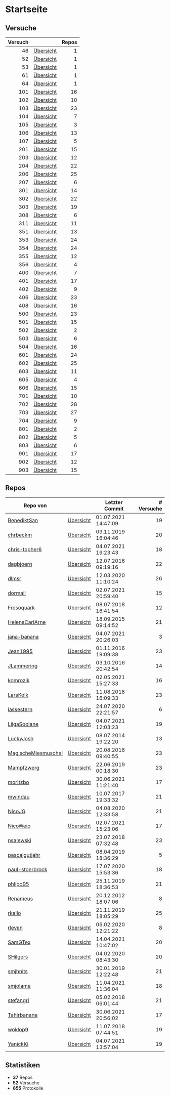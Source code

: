 # Startseite

## Versuche

|Versuch|                        |Repos|
|------:|------------------------|----:|
|     46|[Übersicht](versuch/46) |    1|
|     52|[Übersicht](versuch/52) |    1|
|     53|[Übersicht](versuch/53) |    1|
|     61|[Übersicht](versuch/61) |    1|
|     64|[Übersicht](versuch/64) |    1|
|    101|[Übersicht](versuch/101)|   16|
|    102|[Übersicht](versuch/102)|   10|
|    103|[Übersicht](versuch/103)|   23|
|    104|[Übersicht](versuch/104)|    7|
|    105|[Übersicht](versuch/105)|    3|
|    106|[Übersicht](versuch/106)|   13|
|    107|[Übersicht](versuch/107)|    5|
|    201|[Übersicht](versuch/201)|   15|
|    203|[Übersicht](versuch/203)|   12|
|    204|[Übersicht](versuch/204)|   22|
|    206|[Übersicht](versuch/206)|   25|
|    207|[Übersicht](versuch/207)|    6|
|    301|[Übersicht](versuch/301)|   14|
|    302|[Übersicht](versuch/302)|   22|
|    303|[Übersicht](versuch/303)|   19|
|    308|[Übersicht](versuch/308)|    6|
|    311|[Übersicht](versuch/311)|   11|
|    351|[Übersicht](versuch/351)|   13|
|    353|[Übersicht](versuch/353)|   24|
|    354|[Übersicht](versuch/354)|   24|
|    355|[Übersicht](versuch/355)|   12|
|    356|[Übersicht](versuch/356)|    4|
|    400|[Übersicht](versuch/400)|    7|
|    401|[Übersicht](versuch/401)|   17|
|    402|[Übersicht](versuch/402)|    9|
|    406|[Übersicht](versuch/406)|   23|
|    408|[Übersicht](versuch/408)|   16|
|    500|[Übersicht](versuch/500)|   23|
|    501|[Übersicht](versuch/501)|   15|
|    502|[Übersicht](versuch/502)|    2|
|    503|[Übersicht](versuch/503)|    6|
|    504|[Übersicht](versuch/504)|   16|
|    601|[Übersicht](versuch/601)|   24|
|    602|[Übersicht](versuch/602)|   25|
|    603|[Übersicht](versuch/603)|   11|
|    605|[Übersicht](versuch/605)|    4|
|    606|[Übersicht](versuch/606)|   15|
|    701|[Übersicht](versuch/701)|   10|
|    702|[Übersicht](versuch/702)|   28|
|    703|[Übersicht](versuch/703)|   27|
|    704|[Übersicht](versuch/704)|    9|
|    801|[Übersicht](versuch/801)|    2|
|    802|[Übersicht](versuch/802)|    5|
|    803|[Übersicht](versuch/803)|    6|
|    901|[Übersicht](versuch/901)|   17|
|    902|[Übersicht](versuch/902)|   12|
|    903|[Übersicht](versuch/903)|   15|


## Repos

|                                    Repo von                                    |                                     |  Letzter Commit   |# Versuche|
|--------------------------------------------------------------------------------|-------------------------------------|-------------------|---------:|
|[BenediktSan](https://github.com/BenediktSan/AnfaengerPraktikum2020)            |[Übersicht](repo/BenediktSan)        |01.07.2021 14:47:09|        19|
|[chrbeckm](https://github.com/chrbeckm/anfaenger-praktikum)                     |[Übersicht](repo/chrbeckm)           |09.11.2019 16:04:46|        20|
|[chris-topher6](https://github.com/chris-topher6/Anfaenger-Praktikum)           |[Übersicht](repo/chris-topher6)      |04.07.2021 19:23:43|        18|
|[dagbjoern](https://github.com/dagbjoern/AP-Physik)                             |[Übersicht](repo/dagbjoern)          |12.07.2016 09:19:16|        22|
|[dlmsr](https://github.com/dlmsr/praktikum)                                     |[Übersicht](repo/dlmsr)              |12.03.2020 11:10:24|        26|
|[dormail](https://github.com/dormail/ap)                                        |[Übersicht](repo/dormail)            |02.07.2021 20:59:40|        15|
|[Fresoquark](https://github.com/Fresoquark/Anfaengerpraktikum)                  |[Übersicht](repo/Fresoquark)         |08.07.2018 16:41:54|        12|
|[HelenaCarlArne](https://github.com/HelenaCarlArne/ProtokolleAP)                |[Übersicht](repo/HelenaCarlArne)     |18.09.2015 09:14:52|        21|
|[jana-banana](https://github.com/jana-banana/AP-2020)                           |[Übersicht](repo/jana-banana)        |04.07.2021 20:26:03|         3|
|[Jean1995](https://github.com/Jean1995/Praktikum)                               |[Übersicht](repo/Jean1995)           |01.11.2016 19:09:38|        23|
|[JLammering](https://github.com/JLammering/Physikalisches-Praktikum)            |[Übersicht](repo/JLammering)         |03.10.2016 20:42:54|        14|
|[komrozik](https://github.com/komrozik/AP2019)                                  |[Übersicht](repo/komrozik)           |02.05.2021 15:27:33|        16|
|[LarsKolk](https://github.com/LarsKolk/Anfaengerpraktikum)                      |[Übersicht](repo/LarsKolk)           |11.08.2018 16:09:33|        23|
|[lassestern](https://github.com/lassestern/praktikum-david-lasse)               |[Übersicht](repo/lassestern)         |24.07.2020 22:21:57|         6|
|[LiigaSoolane](https://github.com/LiigaSoolane/Paktikum-mit-dem-Teufel)         |[Übersicht](repo/LiigaSoolane)       |04.07.2021 12:03:23|        19|
|[LuckyJosh](https://github.com/LuckyJosh/APPhysik)                              |[Übersicht](repo/LuckyJosh)          |08.07.2014 19:22:20|        13|
|[MagischeMiesmuschel](https://github.com/MagischeMiesmuschel/AnfaengerPraktikum)|[Übersicht](repo/MagischeMiesmuschel)|20.08.2018 09:40:55|        23|
|[Mampfzwerg](https://github.com/Mampfzwerg/Praktikum)                           |[Übersicht](repo/Mampfzwerg)         |22.06.2019 00:18:30|        23|
|[moritzbo](https://github.com/moritzbo/anfaenger_praktikum)                     |[Übersicht](repo/moritzbo)           |30.06.2021 11:21:40|        17|
|[mwindau](https://github.com/mwindau/praktikum)                                 |[Übersicht](repo/mwindau)            |10.07.2017 19:33:32|        21|
|[NicoJG](https://github.com/NicoJG/Anfaengerpraktikum)                          |[Übersicht](repo/NicoJG)             |04.08.2020 12:33:58|        21|
|[NicoWeio](https://github.com/NicoWeio/AP)                                      |[Übersicht](repo/NicoWeio)           |02.07.2021 15:23:06|        17|
|[nsalewski](https://github.com/nsalewski/laboratory)                            |[Übersicht](repo/nsalewski)          |23.07.2018 07:32:48|        23|
|[pascalgutjahr](https://github.com/pascalgutjahr/Praktikum-1)                   |[Übersicht](repo/pascalgutjahr)      |08.04.2019 18:36:29|         5|
|[paul-stoerbrock](https://github.com/paul-stoerbrock/Praktikum)                 |[Übersicht](repo/paul-stoerbrock)    |17.07.2020 15:53:36|        18|
|[phlipo95](https://github.com/phlipo95/AP-Praktikum)                            |[Übersicht](repo/phlipo95)           |25.11.2019 18:36:53|        21|
|[Renameus](https://github.com/Renameus/PhysikPraktikum1)                        |[Übersicht](repo/Renameus)           |20.12.2012 18:07:06|         8|
|[rkallo](https://github.com/rkallo/APWS1718)                                    |[Übersicht](repo/rkallo)             |21.11.2019 18:05:29|        25|
|[rleven](https://github.com/rleven/richard_joell_Praktikum)                     |[Übersicht](repo/rleven)             |06.02.2020 12:21:22|         8|
|[SamGTex](https://github.com/SamGTex/Physik_Praktikum_Samuel_Max)               |[Übersicht](repo/SamGTex)            |14.04.2021 10:47:02|        20|
|[SHilgers](https://github.com/SHilgers/Praktikum2)                              |[Übersicht](repo/SHilgers)           |04.02.2020 08:43:30|        20|
|[smjhnits](https://github.com/smjhnits/Praktikum_TU_D_16-17)                    |[Übersicht](repo/smjhnits)           |30.01.2019 12:22:48|        21|
|[smjolame](https://github.com/smjolame/Praktikum_1)                             |[Übersicht](repo/smjolame)           |11.04.2021 11:36:04|        18|
|[stefangri](https://github.com/stefangri/s_s_productions)                       |[Übersicht](repo/stefangri)          |05.02.2018 06:01:44|        21|
|[Tahirbanane](https://github.com/Tahirbanane/AP)                                |[Übersicht](repo/Tahirbanane)        |30.06.2021 20:56:02|        17|
|[woklop9](https://github.com/woklop9/Anfaengerpraktikum)                        |[Übersicht](repo/woklop9)            |11.07.2018 07:44:51|        19|
|[YanickKi](https://github.com/YanickKi/AP_T_Y)                                  |[Übersicht](repo/YanickKi)           |04.07.2021 13:57:04|        19|


## Statistiken
- **37** Repos
- **52** Versuche
- **655** Protokolle
